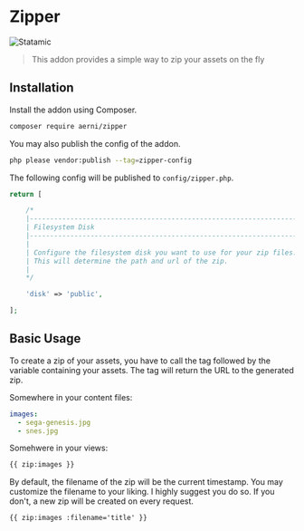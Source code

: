 # Zipper

![Statamic](https://flat.badgen.net/badge/Statamic/3.0+/FF269E)

> This addon provides a simple way to zip your assets on the fly

## Installation
Install the addon using Composer.

```bash
composer require aerni/zipper
```

You may also publish the config of the addon.

```bash
php please vendor:publish --tag=zipper-config
```

The following config will be published to `config/zipper.php`.

```php
return [

    /*
    |--------------------------------------------------------------------------
    | Filesystem Disk
    |--------------------------------------------------------------------------
    |
    | Configure the filesystem disk you want to use for your zip files.
    | This will determine the path and url of the zip.
    |
    */

    'disk' => 'public',

];
```

## Basic Usage

To create a zip of your assets, you have to call the tag followed by the variable containing your assets. The tag will return the URL to the generated zip.

Somewhere in your content files:

```yaml
images:
  - sega-genesis.jpg
  - snes.jpg
```

Somehwere in your views:

```html
{{ zip:images }}
```

By default, the filename of the zip will be the current timestamp. You may customize the filename to your liking. I highly suggest you do so. If you don't, a new zip will be created on every request.

```template
{{ zip:images :filename='title' }}
```
